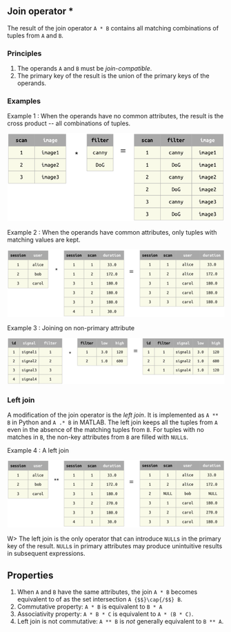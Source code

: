 ## Join operator *
The result of the join operator `A * B` contains all matching combinations of tuples from `A` and `B`.

### Principles
1. The operands `A` and `B` must be *join-compatible*.
2. The primary key of the result is the union of the primary keys of the operands.

### Examples

Example 1
: When the operands have no common attributes, the result is the cross product -- all combinations of tuples.

![](images/join-example1.png)

Example 2
: When the operands have common attributes, only tuples with matching values are kept.

![](images/join-example2.png)

Example 3
: Joining on non-primary attribute 

![](images/join-example3.png)

### Left join
A modification of the join operator is the *left join*.  It is implemented as `A ** B` in Python and `A .* B` in MATLAB.
The left join keeps all the tuples from `A` even in the absence of the matching tuples from `B`.  For tuples with no matches in `B`, the non-key attributes from `B` are filled with `NULL`s.

Example 4 
: A left join

![](images/outer-example1.png)

W> The left join is the only operator that can introduce `NULL`s in the primary key of the result.  `NULL`s in primary attributes may produce unintuitive results in subsequent expressions.

## Properties

1. When `A` and `B` have the same attributes, the join `A * B` becomes equivalent to of as the set intersection `A {$$}\cap{/$$} B`.
2. Commutative property:  `A * B` is equivalent to `B * A`
3. Associativity property:  `A * B * C` is equivalent to `A * (B * C)`.
4. Left join is not commutative: `A ** B` is *not* generally equivalent to `B ** A`. 
